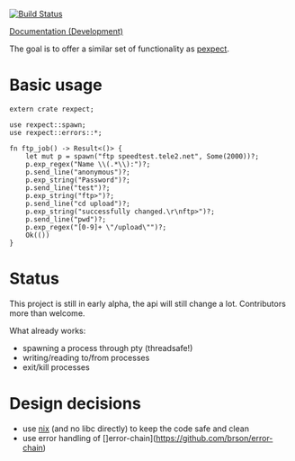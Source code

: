 [![Build Status](https://api.travis-ci.org/philippkeller/rexpect.svg?branch=master)](https://travis-ci.org/philippkeller/rexpect)

[Documentation (Development)](http://philippkeller.github.io/rexpect)

The goal is to offer a similar set of functionality as [pexpect](https://pexpect.readthedocs.io/en/stable/overview.html).

# Basic usage

```
extern crate rexpect;

use rexpect::spawn;
use rexpect::errors::*;

fn ftp_job() -> Result<()> {
    let mut p = spawn("ftp speedtest.tele2.net", Some(2000))?;
    p.exp_regex("Name \\(.*\\):")?;
    p.send_line("anonymous")?;
    p.exp_string("Password")?;
    p.send_line("test")?;
    p.exp_string("ftp>")?;
    p.send_line("cd upload")?;
    p.exp_string("successfully changed.\r\nftp>")?;
    p.send_line("pwd")?;
    p.exp_regex("[0-9]+ \"/upload\"")?;
    Ok(())
}

```

# Status

This project is still in early alpha, the api will still change a lot. Contributors more than welcome.

What already works:

- spawning a process through pty (threadsafe!)
- writing/reading to/from processes
- exit/kill processes

# Design decisions

- use [nix](https://github.com/nix-rust/nix) (and no libc directly) to keep the code safe and clean
- use error handling of []error-chain](https://github.com/brson/error-chain)